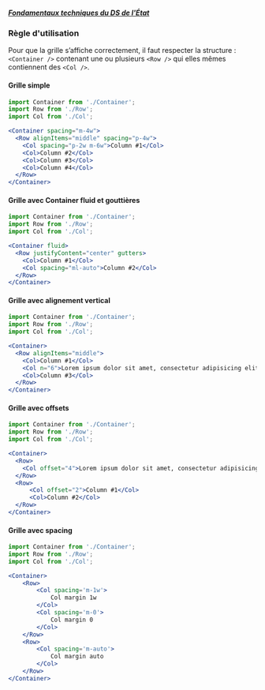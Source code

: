 ##### [Fondamentaux techniques du DS de l'État](https://gouvfr.atlassian.net/wiki/spaces/DB/pages/603882709/Fondamentaux+techniques)

### Règle d'utilisation

Pour que la grille s’affiche correctement, il faut respecter la structure : `<Container />` contenant une ou plusieurs `<Row />` qui elles mêmes contiennent des `<Col />`.

#### Grille simple
```jsx
import Container from './Container';
import Row from './Row';
import Col from './Col';

<Container spacing="m-4w">
  <Row alignItems="middle" spacing="p-4w">
    <Col spacing="p-2w m-6w">Column #1</Col>
    <Col>Column #2</Col>
    <Col>Column #3</Col>
    <Col>Column #4</Col>
  </Row>
</Container>
```

#### Grille avec Container fluid et gouttières
```jsx
import Container from './Container';
import Row from './Row';
import Col from './Col';

<Container fluid>
  <Row justifyContent="center" gutters>
    <Col>Column #1</Col>
    <Col spacing="ml-auto">Column #2</Col>
  </Row>
</Container>
```

#### Grille avec alignement vertical
```jsx
import Container from './Container';
import Row from './Row';
import Col from './Col';

<Container>
  <Row alignItems="middle">
    <Col>Column #1</Col>
    <Col n="6">Lorem ipsum dolor sit amet, consectetur adipisicing elit, sed do eiusmod tempor incididunt ut labore et dolore magna aliqua.</Col>
    <Col>Column #3</Col>
  </Row>
</Container>
```


#### Grille avec offsets
```jsx
import Container from './Container';
import Row from './Row';
import Col from './Col';

<Container>
  <Row>
    <Col offset="4">Lorem ipsum dolor sit amet, consectetur adipisicing elit, sed do eiusmod tempor incididunt ut labore et dolore magna aliqua.</Col>
  </Row>
  <Row>
      <Col offset="2">Column #1</Col>
      <Col>Column #2</Col>
  </Row>
</Container>
```

#### Grille avec spacing
```jsx
import Container from './Container';
import Row from './Row';
import Col from './Col';

<Container>
    <Row>
        <Col spacing='m-1w'>
            Col margin 1w
        </Col>
        <Col spacing='m-0'>
            Col margin 0
        </Col>
    </Row>
    <Row>
        <Col spacing='m-auto'>
            Col margin auto
        </Col>
    </Row>
</Container>
```
